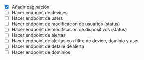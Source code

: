 * [x] Añadir paginación
* [ ] Hacer endpoint de devices
* [ ] Hacer endpoint de users
* [ ] Hacer endpoint de modificacion de usuarios (status)
* [ ] Hacer endpoint de modificacion de dispositivos (status)
* [ ] Hacer endpoint de alertas
* [ ] Hacer endpoint de alertas con filtro de device, dominio y user
* [ ] Hacer endpoint de detalle de alerta
* [ ] Hacer endpoint de dominios